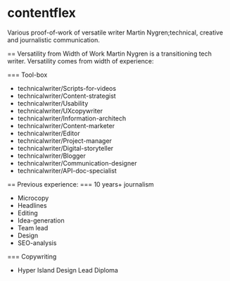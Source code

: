# contentflex

Various proof-of-work of versatile writer Martin Nygren;technical, creative and journalistic communication. 

== Versatility from Width of Work
Martin Nygren is a transitioning tech writer. Versatility comes from width of experience: 

=== Tool-box 
* technicalwriter/Scripts-for-videos
* technicalwriter/Content-strategist
* technicalwriter/Usability
* technicalwriter/UXcopywriter
* technicalwriter/Information-architech
* technicalwriter/Content-marketer
* technicalwriter/Editor
* technicalwriter/Project-manager
* technicalwriter/Digital-storyteller
* technicalwriter/Blogger
* technicalwriter/Communication-designer
* technicalwriter/API-doc-specialist

== Previous experience: 
=== 10 years+ journalism
* Microcopy
* Headlines
* Editing 
* Idea-generation
* Team lead 
* Design
* SEO-analysis

=== Copywriting
* Hyper Island Design Lead Diploma 